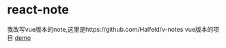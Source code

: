 # react-note
我改写vue版本的note,这里是https://github.com/Halfeld/v-notes  vue版本的项目
 [demo](https://youngcc2.github.io/react-note/index.html)